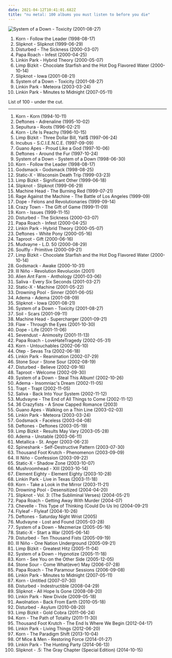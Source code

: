 ```yaml
---
date: 2021-04-12T10:41:01.682Z
title: "nu metal: 100 albums you must listen to before you die"
---
```

![System of a Down - Toxicity (2001-08-27)](https://img.discogs.com/wDqouRfTvtK73XbcgvRX1TT0jj0=/fit-in/600x595/filters:strip_icc():format(jpeg):mode_rgb():quality(90)/discogs-images/R-1583225-1230327195.jpeg.jpg "System of a Down - Toxicity (2001-08-27)")
<ol class="albums">
<li data-cover="http://coverartarchive.org/release/1e8f0eda-b120-4495-aec6-416d83820697/3366759968-500.jpg" data-tags="nu metal" role="button">Korn - Follow the Leader (1998-08-17)</li>
<li data-cover="http://coverartarchive.org/release/8a069e1f-3866-3b9a-941c-c20e984bf89f/18823687691-500.jpg" data-tags="nu metal, metal" role="button">Slipknot - Slipknot (1999-06-29)</li>
<li data-cover="http://coverartarchive.org/release/c3148be2-5622-4ba9-80a7-33ed1f6b9347/7626739846-500.jpg" data-tags="metal, nu metal" role="button">Disturbed - The Sickness (2000-03-07)</li>
<li data-cover="http://coverartarchive.org/release/98a07793-52b7-42d3-8801-2cfdca0663c3/11769582808-500.jpg" data-tags="nu metal" role="button">Papa Roach - Infest (2000-04-25)</li>
<li data-cover="http://coverartarchive.org/release/f0cd4041-f859-4b97-b563-3b5f33f98d9d/14504927551-500.jpg" data-tags="nu metal, rock" role="button">Linkin Park - Hybrid Theory (2000-05-07)</li>
<li data-cover="http://coverartarchive.org/release/db6705c1-7e7c-4497-ae08-12b7d22ab4e2/4710678617-500.jpg" data-tags="nu metal" role="button">Limp Bizkit - Chocolate Starfish and the Hot Dog Flavored Water (2000-10-14)</li>
<li data-cover="https://img.discogs.com/XTd3XQx8DGr3Y70JY3h0N2ymFSI=/fit-in/600x599/filters:strip_icc():format(jpeg):mode_rgb():quality(90)/discogs-images/R-2273339-1453263561-8717.jpeg.jpg" data-tags="nu metal, metal" role="button">Slipknot - Iowa (2001-08-21)</li>
<li data-cover="https://img.discogs.com/wDqouRfTvtK73XbcgvRX1TT0jj0=/fit-in/600x595/filters:strip_icc():format(jpeg):mode_rgb():quality(90)/discogs-images/R-1583225-1230327195.jpeg.jpg" data-tags="alternative metal, metal" role="button">System of a Down - Toxicity (2001-08-27)</li>
<li data-cover="http://coverartarchive.org/release/f3bfd870-0708-46d0-9953-9f5f573fb600/9085615951-500.jpg" data-tags="nu metal, rock, linkin park" role="button">Linkin Park - Meteora (2003-03-24)</li>
<li data-cover="http://coverartarchive.org/release/d08a98b7-0c33-40d6-b574-ff0ce1600af7/10874721129-500.jpg" data-tags="rock, alternative rock" role="button">Linkin Park - Minutes to Midnight (2007-05-11)</li>
</ol>
List of 100 - under the cut.
<!-- more -->

_________________

<ol class="albums">
<li data-cover="http://coverartarchive.org/release/b06d3f9d-78b1-3155-89be-e7af11730806/2192472321-500.jpg" data-tags="nu metal" role="button">
Korn - Korn (1994-10-11)
</li>
<li data-cover="http://coverartarchive.org/release/d84c56e7-2bd7-4547-a62b-0cffce02e02e/8707714870-500.jpg" data-tags="nu metal, alternative metal" role="button">
Deftones - Adrenaline (1995-10-02)
</li>
<li data-cover="http://coverartarchive.org/release/98e90fe5-2364-46fd-9a41-0b8d71be8a92/8871803526-500.jpg" data-tags="thrash metal, groove metal" role="button">
Sepultura - Roots (1996-02-21)
</li>
<li data-cover="http://coverartarchive.org/release/c93f6a84-0822-472f-ba7d-a49e475a9a43/4088021294-500.jpg" data-tags="nu metal" role="button">
Korn - Life Is Peachy (1996-10-15)
</li>
<li data-cover="https://img.discogs.com/FgdEQBXFd7GTQi4f9CjkNGRTPis=/fit-in/600x935/filters:strip_icc():format(jpeg):mode_rgb():quality(90)/discogs-images/R-6088542-1410770631-6518.jpeg.jpg" data-tags="nu metal, rapcore" role="button">
Limp Bizkit - Three Dollar Bill, Yall$ (1997-06-24)
</li>
<li data-cover="http://coverartarchive.org/release/18622368-24e9-45ce-93d5-be2e4f45b3b3/8631104442-500.jpg" data-tags="alternative rock, funk metal, rock" role="button">
Incubus - S.C.I.E.N.C.E. (1997-09-09)
</li>
<li data-cover="https://img.discogs.com/oC80XbUu1pNPEjJuxSL9mIE4OAw=/fit-in/600x922/filters:strip_icc():format(jpeg):mode_rgb():quality(90)/discogs-images/R-3500374-1332874280.jpeg.jpg" data-tags="alternative rock" role="button">
Guano Apes - Proud Like a God (1997-10-06)
</li>
<li data-cover="http://coverartarchive.org/release/cf33646a-d030-3144-ba3d-234e13634e15/10553190492-500.jpg" data-tags="alternative metal, nu metal, metal" role="button">
Deftones - Around the Fur (1997-10-24)
</li>
<li data-cover="http://coverartarchive.org/release/c183522b-1d38-3e83-aaaf-fc3fc87cdc05/14997427885-500.jpg" data-tags="alternative metal" role="button">
System of a Down - System of a Down (1998-06-30)
</li>
<li data-cover="http://coverartarchive.org/release/1e8f0eda-b120-4495-aec6-416d83820697/3366759968-500.jpg" data-tags="nu metal" role="button">
Korn - Follow the Leader (1998-08-17)
</li>
<li data-cover="http://coverartarchive.org/release/42edca7a-ab97-44bc-8b15-620a9708aabe/14971935502-500.jpg" data-tags="hard rock, metal" role="button">
Godsmack - Godsmack (1998-08-25)
</li>
<li data-cover="https://img.discogs.com/qv79n4oQBQEJ5ee3ZOxYFcBZfcQ=/fit-in/600x596/filters:strip_icc():format(jpeg):mode_rgb():quality(90)/discogs-images/R-1073449-1214927954.jpeg.jpg" data-tags="industrial metal" role="button">
Static-X - Wisconsin Death Trip (1999-03-23)
</li>
<li data-cover="http://coverartarchive.org/release/be3e00aa-368a-3f09-ac96-cd094e9a7151/3234514330-500.jpg" data-tags="nu metal" role="button">
Limp Bizkit - Significant Other (1999-06-18)
</li>
<li data-cover="http://coverartarchive.org/release/8a069e1f-3866-3b9a-941c-c20e984bf89f/18823687691-500.jpg" data-tags="nu metal, metal" role="button">
Slipknot - Slipknot (1999-06-29)
</li>
<li data-cover="http://coverartarchive.org/release/20e07279-c06b-3f99-8c47-caf048c9345f/10973639948-500.jpg" data-tags="nu metal, groove metal" role="button">
Machine Head - The Burning Red (1999-07-21)
</li>
<li data-cover="http://coverartarchive.org/release/962df9d5-0ab5-4f90-97d9-99cb0ab52360/2939556829-500.jpg" data-tags="rock" role="button">
Rage Against the Machine - The Battle of Los Angeles (1999-09)
</li>
<li data-cover="http://coverartarchive.org/release/b878a6cb-2cbb-4c51-8356-8e8d89d04e77/13895458368-500.jpg" data-tags="industrial metal, nu metal" role="button">
Dope - Felons and Revolutionaries (1999-09-14)
</li>
<li data-cover="https://img.discogs.com/00JxH-GC78GMdkj_qkb47ZwJ3OE=/fit-in/600x600/filters:strip_icc():format(jpeg):mode_rgb():quality(90)/discogs-images/R-4420449-1364407920-8248.jpeg.jpg" data-tags="rapcore" role="button">
Crazy Town - The Gift of Game (1999-11-09)
</li>
<li data-cover="https://img.discogs.com/LWvn6SvyvvcqFOHSDgXxiW3vK6k=/fit-in/600x522/filters:strip_icc():format(jpeg):mode_rgb():quality(90)/discogs-images/R-1256710-1270904362.jpeg.jpg" data-tags="nu metal" role="button">
Korn - Issues (1999-11-15)
</li>
<li data-cover="http://coverartarchive.org/release/c3148be2-5622-4ba9-80a7-33ed1f6b9347/7626739846-500.jpg" data-tags="metal, nu metal" role="button">
Disturbed - The Sickness (2000-03-07)
</li>
<li data-cover="http://coverartarchive.org/release/98a07793-52b7-42d3-8801-2cfdca0663c3/11769582808-500.jpg" data-tags="nu metal" role="button">
Papa Roach - Infest (2000-04-25)
</li>
<li data-cover="http://coverartarchive.org/release/f0cd4041-f859-4b97-b563-3b5f33f98d9d/14504927551-500.jpg" data-tags="nu metal, rock" role="button">
Linkin Park - Hybrid Theory (2000-05-07)
</li>
<li data-cover="http://coverartarchive.org/release/c7e82aec-f36b-45ef-9eb6-0721825b210b/1295812381-500.jpg" data-tags="alternative metal, nu metal" role="button">
Deftones - White Pony (2000-05-16)
</li>
<li data-cover="https://img.discogs.com/iYLwOxh7VXggVh0wKh6ACOy0tpc=/fit-in/600x587/filters:strip_icc():format(jpeg):mode_rgb():quality(90)/discogs-images/R-368241-1186356382.jpeg.jpg" data-tags="nu metal" role="button">
Taproot - Gift (2000-06-16)
</li>
<li data-cover="https://img.discogs.com/E3YSzX0vzEizblkK7Q4_1gvpF3E=/fit-in/600x526/filters:strip_icc():format(jpeg):mode_rgb():quality(90)/discogs-images/R-11118070-1510172521-2641.jpeg.jpg" data-tags="nu metal, alternative metal, metal" role="button">
Mudvayne - L.D. 50 (2000-08-29)
</li>
<li data-cover="https://img.discogs.com/7Feb1iNB1Qh6XZJcwbxC1qwiNA8=/fit-in/600x596/filters:strip_icc():format(jpeg):mode_rgb():quality(90)/discogs-images/R-2492491-1416494673-8726.jpeg.jpg" data-tags="nu metal, metal" role="button">
Soulfly - Primitive (2000-09-21)
</li>
<li data-cover="http://coverartarchive.org/release/db6705c1-7e7c-4497-ae08-12b7d22ab4e2/4710678617-500.jpg" data-tags="nu metal" role="button">
Limp Bizkit - Chocolate Starfish and the Hot Dog Flavored Water (2000-10-14)
</li>
<li data-cover="https://img.discogs.com/cUPf2HrcH73qKcgOQAKk8bHhHe8=/fit-in/600x591/filters:strip_icc():format(jpeg):mode_rgb():quality(90)/discogs-images/R-803198-1437228257-8825.jpeg.jpg" data-tags="hard rock" role="button">
Godsmack - Awake (2000-10-31)
</li>
<li data-cover="https://img.discogs.com/6Tl5zyn-yaQWNCdlXr9fFhSvWjg=/fit-in/600x600/filters:strip_icc():format(jpeg):mode_rgb():quality(90)/discogs-images/R-1748093-1556288948-1977.jpeg.jpg" data-tags="nu metal" role="button">
Ill Niño - Revolution Revolución (2001)
</li>
<li data-cover="http://coverartarchive.org/release/e00e40a3-5ed5-4ed3-9c22-0a8ff4119bdf/10210180067-500.jpg" data-tags="alternative rock, rock" role="button">
Alien Ant Farm - Anthology (2001-03-06)
</li>
<li data-cover="http://coverartarchive.org/release/f38a8e29-3c4f-438b-809d-afd2ac0b603b/16490273372-500.jpg" data-tags="nu metal, hard rock" role="button">
Saliva - Every Six Seconds (2001-03-27)
</li>
<li data-cover="http://coverartarchive.org/release/57d61f02-3923-4e3f-8ea0-af878ffa6086/4993807159-500.jpg" data-tags="industrial metal" role="button">
Static-X - Machine (2001-05-22)
</li>
<li data-cover="https://img.discogs.com/BZcAVXS5bx_QwHuPWufCEzvwRqY=/fit-in/518x516/filters:strip_icc():format(jpeg):mode_rgb():quality(90)/discogs-images/R-4438087-1364864404-5773.jpeg.jpg" data-tags="nu metal" role="button">
Drowning Pool - Sinner (2001-06-05)
</li>
<li data-cover="http://coverartarchive.org/release/54ca7650-5a85-496c-bedd-d37a81368c03/5936163473-500.jpg" data-tags="nu metal" role="button">
Adema - Adema (2001-08-09)
</li>
<li data-cover="https://img.discogs.com/XTd3XQx8DGr3Y70JY3h0N2ymFSI=/fit-in/600x599/filters:strip_icc():format(jpeg):mode_rgb():quality(90)/discogs-images/R-2273339-1453263561-8717.jpeg.jpg" data-tags="nu metal, metal" role="button">
Slipknot - Iowa (2001-08-21)
</li>
<li data-cover="https://img.discogs.com/wDqouRfTvtK73XbcgvRX1TT0jj0=/fit-in/600x595/filters:strip_icc():format(jpeg):mode_rgb():quality(90)/discogs-images/R-1583225-1230327195.jpeg.jpg" data-tags="alternative metal, metal" role="button">
System of a Down - Toxicity (2001-08-27)
</li>
<li data-cover="http://coverartarchive.org/release/6501d73a-ed76-4a7f-b8c0-2dcc255509ce/6163003116-500.jpg" data-tags="alternative metal" role="button">
Soil - Scars (2001-09-11)
</li>
<li data-cover="http://coverartarchive.org/release/219b9a86-faf5-43b4-b3b7-45444aff5070/4262581087-500.jpg" data-tags="nu metal, metal" role="button">
Machine Head - Supercharger (2001-09-21)
</li>
<li data-cover="https://img.discogs.com/v7XavNjGA9WUtiK47xU2-3zMRkE=/fit-in/600x597/filters:strip_icc():format(jpeg):mode_rgb():quality(90)/discogs-images/R-510320-1159819313.jpeg.jpg" data-tags="nu metal" role="button">
Flaw - Through the Eyes (2001-10-30)
</li>
<li data-cover="https://img.discogs.com/FlOqofoomJvha7VnJuHNkZ69DyI=/fit-in/327x497/filters:strip_icc():format(jpeg):mode_rgb():quality(90)/discogs-images/R-8597585-1464800959-6303.jpeg.jpg" data-tags="industrial metal, nu metal" role="button">
Dope - Life (2001-11-06)
</li>
<li data-cover="https://img.discogs.com/9crr3fjxESn9gZG_OQ2TdABKMv8=/fit-in/600x596/filters:strip_icc():format(jpeg):mode_rgb():quality(90)/discogs-images/R-645776-1556249755-2449.jpeg.jpg" data-tags="metal, hard rock, alternative metal, nu metal" role="button">
Sevendust - Animosity (2001-11-13)
</li>
<li data-cover="http://coverartarchive.org/release/33c4add2-117c-3bc3-adc4-4527b4d7e0ff/11704753059-500.jpg" data-tags="nu metal, rock, hard rock" role="button">
Papa Roach - LoveHateTragedy (2002-05-31)
</li>
<li data-cover="http://coverartarchive.org/release/e7e040aa-579b-4a77-8659-37dfb09b5cef/13566328860-500.jpg" data-tags="nu metal" role="button">
Korn - Untouchables (2002-06-10)
</li>
<li data-cover="http://coverartarchive.org/release/26b922bd-a931-4938-93f5-b9a09d227c10/9831908947-500.jpg" data-tags="metal, nu metal" role="button">
Otep - Sevas Tra (2002-06-18)
</li>
<li data-cover="https://img.discogs.com/eHN9Cwu5MK-GOcPaxG4aLerJMbQ=/fit-in/600x600/filters:strip_icc():format(jpeg):mode_rgb():quality(90)/discogs-images/R-7728212-1502772509-3095.jpeg.jpg" data-tags="nu metal, rock" role="button">
Linkin Park - Reanimation (2002-07-29)
</li>
<li data-cover="http://coverartarchive.org/release/9baeb5d8-b7c3-4308-815f-ddf334608bd7/17893323983-500.jpg" data-tags="hard rock, metal, alternative metal" role="button">
Stone Sour - Stone Sour (2002-08-19)
</li>
<li data-cover="http://coverartarchive.org/release/c559efc2-f734-41ae-93bd-2d78414e0356/15067592506-500.jpg" data-tags="metal, hard rock, alternative metal, nu metal" role="button">
Disturbed - Believe (2002-09-16)
</li>
<li data-cover="http://coverartarchive.org/release/ad94d53f-6937-4966-a532-b60868d800e3/9270145980-500.jpg" data-tags="nu metal, rock, alternative, alternative metal" role="button">
Taproot - Welcome (2002-09-30)
</li>
<li data-cover="https://img.discogs.com/IfPm7VK8tPIDbGmQi_6sIAm_UHM=/fit-in/600x600/filters:strip_icc():format(jpeg):mode_rgb():quality(90)/discogs-images/R-4789395-1616295980-4798.png.jpg" data-tags="alternative metal" role="button">
System of a Down - Steal This Album! (2002-10-26)
</li>
<li data-cover="http://coverartarchive.org/release/8fd2bc17-cd42-4347-9b61-68d62f6566df/4637421071-500.jpg" data-tags="alternative rock, hard rock, nu metal, metal, rock" role="button">
Adema - Insomniac's Dream (2002-11-05)
</li>
<li data-cover="http://coverartarchive.org/release/e0381376-5583-4aa6-88fa-2984d25ef3a5/7915054343-500.jpg" data-tags="hard rock, rock" role="button">
Trapt - Trapt (2002-11-05)
</li>
<li data-cover="http://coverartarchive.org/release/6981ebee-21a4-3a08-8bcd-0cf650dfba12/28535485305-500.jpg" data-tags="rock, nu metal, hard rock" role="button">
Saliva - Back Into Your System (2002-11-12)
</li>
<li data-cover="http://coverartarchive.org/release/95587fcc-2007-3672-9769-1da1ccc5569e/15620888210-500.jpg" data-tags="alternative metal, nu metal, metal" role="button">
Mudvayne - The End of All Things to Come (2002-11-12)
</li>
<li data-cover="https://img.discogs.com/pm-60Tvy_j9gK6y5tjizOkt2Jm4=/fit-in/600x610/filters:strip_icc():format(jpeg):mode_rgb():quality(90)/discogs-images/R-1121453-1401953708-5066.jpeg.jpg" data-tags="metalcore" role="button">
36 Crazyfists - A Snow Capped Romance (2003)
</li>
<li data-cover="http://coverartarchive.org/release/40e7c84f-309b-4d2e-b93c-c9d56f682665/17105713835-500.jpg" data-tags="alternative rock" role="button">
Guano Apes - Walking on a Thin Line (2003-02-03)
</li>
<li data-cover="http://coverartarchive.org/release/f3bfd870-0708-46d0-9953-9f5f573fb600/9085615951-500.jpg" data-tags="nu metal, rock, linkin park" role="button">
Linkin Park - Meteora (2003-03-24)
</li>
<li data-cover="https://img.discogs.com/KRMTwE7qWAZAHT2B0pdhwNqZyXc=/fit-in/600x595/filters:strip_icc():format(jpeg):mode_rgb():quality(90)/discogs-images/R-1297711-1207470861.jpeg.jpg" data-tags="hard rock, alternative metal" role="button">
Godsmack - Faceless (2003-04-08)
</li>
<li data-cover="http://coverartarchive.org/release/ab6d3199-90d7-34de-8008-c6f072a5d43a/4766302340-500.jpg" data-tags="alternative metal" role="button">
Deftones - Deftones (2003-05-19)
</li>
<li data-cover="https://img.discogs.com/kVvo2DTkK2Dzl7sgWMGmEQRnFsc=/fit-in/600x533/filters:strip_icc():format(jpeg):mode_rgb():quality(90)/discogs-images/R-506066-1415177260-6396.jpeg.jpg" data-tags="nu metal, rapcore, rock" role="button">
Limp Bizkit - Results May Vary (2003-05-28)
</li>
<li data-cover="https://img.discogs.com/Or2_qLd29JC7Tk2mfFQ6lxxTIjE=/fit-in/600x590/filters:strip_icc():format(jpeg):mode_rgb():quality(90)/discogs-images/R-2046370-1398872842-3751.jpeg.jpg" data-tags="nu metal" role="button">
Adema - Unstable (2003-06-11)
</li>
<li data-cover="https://img.discogs.com/kF9iKRsz7Si3aPgDV2T74KAXepE=/fit-in/450x398/filters:strip_icc():format(jpeg):mode_rgb():quality(90)/discogs-images/R-1961563-1255210779.jpeg.jpg" data-tags="heavy metal, metal, thrash metal" role="button">
Metallica - St. Anger (2003-06-23)
</li>
<li data-cover="https://img.discogs.com/61pR2y8_a7JYJnm2AAtaPpZNeFY=/fit-in/600x600/filters:strip_icc():format(jpeg):mode_rgb():quality(90)/discogs-images/R-2805110-1501822761-5526.jpeg.jpg" data-tags="industrial metal, nu metal" role="button">
Spineshank - Self-Destructive Pattern (2003-07-30)
</li>
<li data-cover="http://coverartarchive.org/release/08902a42-9afa-3337-8267-b333a89dd5da/24702019693-500.jpg" data-tags="alternative rock" role="button">
Thousand Foot Krutch - Phenomenon (2003-09-09)
</li>
<li data-cover="http://coverartarchive.org/release/042269cc-85b8-4be7-be7b-f0d824b87605/8544129324-500.jpg" data-tags="nu metal" role="button">
Ill Niño - Confession (2003-09-22)
</li>
<li data-cover="https://img.discogs.com/p58mdDNi8-zXW5dI5bDWiI-LMwM=/fit-in/600x450/filters:strip_icc():format(jpeg):mode_rgb():quality(90)/discogs-images/R-7220441-1436464508-9956.jpeg.jpg" data-tags="industrial metal" role="button">
Static-X - Shadow Zone (2003-10-07)
</li>
<li data-cover="http://coverartarchive.org/release/ace5c1af-1fc8-43aa-9ff7-bced160a8859/8120232073-500.jpg" data-tags="alternative metal, metal, nu metal, mushroomhead" role="button">
Mushroomhead - XIII (2003-10-14)
</li>
<li data-cover="https://img.discogs.com/Aps8rjlwnJWV4Gu-tfAkYEFZnlM=/fit-in/600x591/filters:strip_icc():format(jpeg):mode_rgb():quality(90)/discogs-images/R-1065022-1212577271.jpeg.jpg" data-tags="nu metal" role="button">
Element Eighty - Element Eighty (2003-10-28)
</li>
<li data-cover="http://coverartarchive.org/release/0edb5cf7-aaff-4376-8a6b-373a0f08ce39/15089945297-500.jpg" data-tags="nu metal" role="button">
Linkin Park - Live in Texas (2003-11-18)
</li>
<li data-cover="http://coverartarchive.org/release/d294a5f4-eb5d-31f3-b895-6bcb3bc147ba/4266344000-500.jpg" data-tags="nu metal" role="button">
Korn - Take a Look in the Mirror (2003-11-21)
</li>
<li data-cover="http://coverartarchive.org/release/21478f60-2242-4c17-8fed-506581a14996/14503017209-500.jpg" data-tags="metal, alternative metal, heavy metal, hard rock, nu metal" role="button">
Drowning Pool - Desensitized (2004-04-20)
</li>
<li data-cover="http://coverartarchive.org/release/9c20d207-b383-47ab-8c60-a9a2a92b8f34/12966446504-500.jpg" data-tags="nu metal, metal, alternative metal" role="button">
Slipknot - Vol. 3: (The Subliminal Verses) (2004-05-21)
</li>
<li data-cover="https://img.discogs.com/Y3ZrWLBHYpX5M-UGLTgRcVZIEvI=/fit-in/600x595/filters:strip_icc():format(jpeg):mode_rgb():quality(90)/discogs-images/R-3063213-1326676273.jpeg.jpg" data-tags="nu metal, rock, hard rock, alternative rock" role="button">
Papa Roach - Getting Away With Murder (2004-07)
</li>
<li data-cover="https://img.discogs.com/IyRZRsUYrrVPGyj-0oUHHzT9QEc=/fit-in/600x598/filters:strip_icc():format(jpeg):mode_rgb():quality(90)/discogs-images/R-912144-1510186921-6560.jpeg.jpg" data-tags="alternative rock" role="button">
Chevelle - This Type of Thinking (Could Do Us In) (2004-09-21)
</li>
<li data-cover="https://img.discogs.com/siliP9KWt0ywP1IntEzYd8rCZ84=/fit-in/350x350/filters:strip_icc():format(jpeg):mode_rgb():quality(90)/discogs-images/R-789078-1403779298-7728.jpeg.jpg" data-tags="alternative rock, rock, female vocalists" role="button">
Flyleaf - Flyleaf (2004-10-26)
</li>
<li data-cover="http://coverartarchive.org/release/94e45b3f-3669-3e9a-a53b-d7a104ac83e4/8707741692-500.jpg" data-tags="alternative metal, metal" role="button">
Deftones - Saturday Night Wrist (2005)
</li>
<li data-cover="http://coverartarchive.org/release/4862e45e-127d-423a-a4bf-95b79197c84a/10796070605-500.jpg" data-tags="nu metal, alternative metal" role="button">
Mudvayne - Lost and Found (2005-03-28)
</li>
<li data-cover="http://coverartarchive.org/release/b9388241-ca23-3184-a445-c953b8de20dc/4808228814-500.jpg" data-tags="alternative metal, metal" role="button">
System of a Down - Mezmerize (2005-05-16)
</li>
<li data-cover="https://img.discogs.com/Ww1JvXSUgp60s5oPHc3EVia-Smc=/fit-in/500x500/filters:strip_icc():format(jpeg):mode_rgb():quality(90)/discogs-images/R-7253244-1437235801-1398.jpeg.jpg" data-tags="industrial metal" role="button">
Static-X - Start a War (2005-06-14)
</li>
<li data-cover="http://coverartarchive.org/release/d618f88f-a4a7-4028-a9e7-a2f3bcc3d9c3/15011664685-500.jpg" data-tags="metal, hard rock, alternative metal, nu metal" role="button">
Disturbed - Ten Thousand Fists (2005-09-19)
</li>
<li data-cover="https://img.discogs.com/ONYklrs-TeesouaNwVJmODaBZQk=/fit-in/317x314/filters:strip_icc():format(jpeg):mode_rgb():quality(90)/discogs-images/R-1748082-1240787802.jpeg.jpg" data-tags="nu metal" role="button">
Ill Niño - One Nation Underground (2005-09-21)
</li>
<li data-cover="http://coverartarchive.org/release/79784f58-98d1-4a7b-b5b1-74a27b880d26/6374695874-500.jpg" data-tags="nu metal, rapcore" role="button">
Limp Bizkit - Greatest Hitz (2005-11-04)
</li>
<li data-cover="https://img.discogs.com/tNvWW37Z6Qd1xkwFI8Yb0AYvHYc=/fit-in/600x600/filters:strip_icc():format(jpeg):mode_rgb():quality(90)/discogs-images/R-1788570-1532399384-1590.png.jpg" data-tags="alternative metal" role="button">
System of a Down - Hypnotize (2005-11-18)
</li>
<li data-cover="http://coverartarchive.org/release/6dcf1672-f710-4dc8-ae60-46ca885cdb37/11881240850-500.jpg" data-tags="nu metal" role="button">
Korn - See You on the Other Side (2005-12-05)
</li>
<li data-cover="http://coverartarchive.org/release/c7547981-f332-4ccf-873c-4296dd21503e/7566294873-500.jpg" data-tags="hard rock" role="button">
Stone Sour - Come What(ever) May (2006-07-28)
</li>
<li data-cover="https://img.discogs.com/pGdNvei8HLXRWvqgpZg6iFyRlJw=/fit-in/225x225/filters:strip_icc():format(jpeg):mode_rgb():quality(90)/discogs-images/R-2905381-1353078957-4317.jpeg.jpg" data-tags="alternative rock, hard rock, rock" role="button">
Papa Roach - The Paramour Sessions (2006-09-08)
</li>
<li data-cover="http://coverartarchive.org/release/d08a98b7-0c33-40d6-b574-ff0ce1600af7/10874721129-500.jpg" data-tags="rock, alternative rock" role="button">
Linkin Park - Minutes to Midnight (2007-05-11)
</li>
<li data-cover="https://img.discogs.com/B8R-CkWTVPLzuUN4pVvS1IXAy8k=/fit-in/600x591/filters:strip_icc():format(jpeg):mode_rgb():quality(90)/discogs-images/R-7698892-1480035733-6881.jpeg.jpg" data-tags="nu metal" role="button">
Korn - Untitled (2007-07-30)
</li>
<li data-cover="http://coverartarchive.org/release/8bf771ef-dad7-4ff0-911a-d9661fee3df1/10702278185-500.jpg" data-tags="metal, hard rock, alternative metal" role="button">
Disturbed - Indestructible (2008-04-29)
</li>
<li data-cover="https://img.discogs.com/jrYQBa3eA44Q-sfCjA2N1t8pj8w=/fit-in/600x576/filters:strip_icc():format(jpeg):mode_rgb():quality(90)/discogs-images/R-8022592-1534735522-4348.jpeg.jpg" data-tags="metal, alternative metal, nu metal" role="button">
Slipknot - All Hope Is Gone (2008-08-20)
</li>
<li data-cover="http://coverartarchive.org/release/d1683e78-37ec-478c-bc22-8c8c09a94244/7125564638-500.jpg" data-tags="alternative rock, transformers, nu metal, nu-metal" role="button">
Linkin Park - New Divide (2009-05-18)
</li>
<li data-cover="http://coverartarchive.org/release/7da1c848-8b3a-4143-a889-5d293c502150/5036652486-500.jpg" data-tags="nu metal" role="button">
Awolnation - Back From Earth (2010-05-18)
</li>
<li data-cover="https://img.discogs.com/yPA9SqOUWxYcWuMPCLXSu-_RHSk=/fit-in/600x534/filters:strip_icc():format(jpeg):mode_rgb():quality(90)/discogs-images/R-2418023-1413125052-1157.jpeg.jpg" data-tags="alternative metal" role="button">
Disturbed - Asylum (2010-08-20)
</li>
<li data-cover="http://coverartarchive.org/release/6bd6e65f-2584-4a20-a88d-695d32ed429d/7687347287-500.jpg" data-tags="rapcore, nu metal" role="button">
Limp Bizkit - Gold Cobra (2011-06-24)
</li>
<li data-cover="http://coverartarchive.org/release/30f616d8-ef16-4386-a702-f24dac4a9b94/1702849582-500.jpg" data-tags="dubstep" role="button">
Korn - The Path of Totality (2011-11-30)
</li>
<li data-cover="http://coverartarchive.org/release/c36f7bfb-a0bb-4a1b-9d5d-65c0d2b5c473/1545918273-500.jpg" data-tags="alternative rock, christian rock, hard rock, alternative metal, nu metal" role="button">
Thousand Foot Krutch - The End Is Where We Begin (2012-04-17)
</li>
<li data-cover="http://coverartarchive.org/release/bb58b36a-81ce-4b61-a757-fc937b9f95f4/7388937676-500.jpg" data-tags="alternative rock" role="button">
Linkin Park - Living Things (2012-06-20)
</li>
<li data-cover="http://coverartarchive.org/release/7f44d182-e925-448b-98b7-a525314079a0/7969942055-500.jpg" data-tags="nu metal" role="button">
Korn - The Paradigm Shift (2013-10-04)
</li>
<li data-cover="http://coverartarchive.org/release/3e4e3a75-da30-46e9-a2a7-db5c31e812b6/5853479926-500.jpg" data-tags="nu metal" role="button">
Of Mice & Men - Restoring Force (2014-01-27)
</li>
<li data-cover="http://coverartarchive.org/release/cf1c9b8d-544d-4741-99b6-d3e06f001417/11796648242-500.jpg" data-tags="rock, alternative rock, alternative metal" role="button">
Linkin Park - The Hunting Party (2014-06-13)
</li>
<li data-cover="http://coverartarchive.org/release/f66b0034-2511-4d5f-b0a7-345e330604d3/8142145163-500.jpg" data-tags="heavy metal, alternative metal, nu metal" role="button">
Slipknot - .5: The Gray Chapter (Special Edition) (2014-10-15)
</li>
</ol>